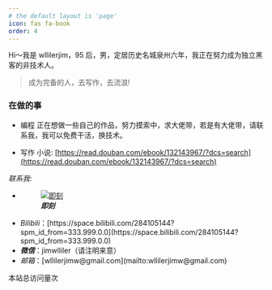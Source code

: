 ```yaml
---
# the default layout is 'page'
icon: fas fa-book
order: 4
---
```


Hi～我是 wllilerjim，95 后，男，定居历史名城泉州六年，我正在努力成为独立黑客的非技术人。

> 成为完备的人，去写作，去流浪!

### [](#在做的事 "在做的事")在做的事

*   编程
正在想做一些自己的作品，努力摸索中，求大佬带，若是有大佬带，请联系我，我可以免费干活，换技术。

*   写作 
小说: [https://read.douban.com/ebook/132143967/?dcs=search](https://read.douban.com/ebook/132143967/?dcs=search)

<em>联系我:</em>
<ul>
 <li><figure><a href="https://web.okjike.com/me"><img src="https://cdnv2.ruguoapp.com/FoZREoJad7gAlOtGrxOxv65v93R_v3.jpg?imageMogr2/auto-orient/thumbnail/400x2000%3E/quality/70/interlace/1" alt="即刻"></a><figcaption><em><strong>即刻</strong></em></figcaption></figure></li>


<li><em>Bilibili</em>：[https://space.bilibili.com/284105144?spm_id_from=333.999.0.0](https://space.bilibili.com/284105144?spm_id_from=333.999.0.0)</li>


<li><em><strong>微信</strong></em>：jimwlliler（请注明来意）</li>

<li><em>邮箱</em>：[&#x77;&#x6c;&#x6c;&#x69;&#108;&#101;&#114;&#x6a;&#105;&#109;&#x77;&#64;&#103;&#x6d;&#97;&#105;&#108;&#x2e;&#x63;&#x6f;&#x6d;](mailto:&#x77;&#x6c;&#x6c;&#x69;&#108;&#101;&#114;&#x6a;&#105;&#109;&#x77;&#64;&#103;&#x6d;&#97;&#105;&#108;&#x2e;&#x63;&#x6f;&#x6d;)</li>

</ul>

<script async src="//busuanzi.ibruce.info/busuanzi/2.3/busuanzi.pure.mini.js"></script>
<span id="busuanzi_container_site_pv">
	本站总访问量<span id="busuanzi_value_site_pv"></span>次
</span>